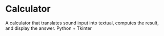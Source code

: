 # Calculator
A calculator that translates sound input into textual, computes the result, and display the answer. Python + Tkinter
